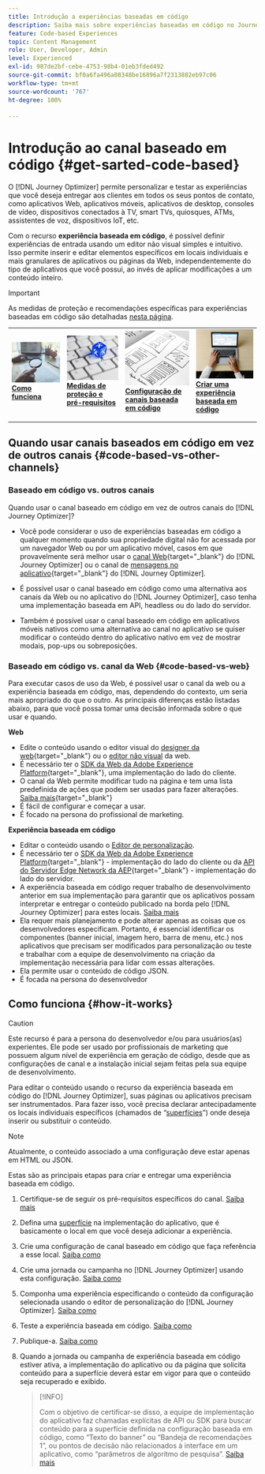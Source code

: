 ```yaml
---
title: Introdução a experiências baseadas em código
description: Saiba mais sobre experiências baseadas em código no Journey Optimizer
feature: Code-based Experiences
topic: Content Management
role: User, Developer, Admin
level: Experienced
exl-id: 987de2bf-cebe-4753-98b4-01eb3fded492
source-git-commit: bf0a6fa496a08348be16896a7f2313882eb97c06
workflow-type: tm+mt
source-wordcount: '767'
ht-degree: 100%

---
```


# Introdução ao canal baseado em código {#get-sarted-code-based}

O [!DNL Journey Optimizer] permite personalizar e testar as experiências que você deseja entregar aos clientes em todos os seus pontos de contato, como aplicativos Web, aplicativos móveis, aplicativos de desktop, consoles de vídeo, dispositivos conectados à TV, smart TVs, quiosques, ATMs, assistentes de voz, dispositivos IoT, etc.

Com o recurso **experiência baseada em código**, é possível definir experiências de entrada usando um editor não visual simples e intuitivo. Isso permite inserir e editar elementos específicos em locais individuais e mais granulares de aplicativos ou páginas da Web, independentemente do tipo de aplicativos que você possui, ao invés de aplicar modificações a um conteúdo inteiro.

<!--[!DNL Journey Optimizer] allows you to compose and deliver content on any inbound device in a developer-focused workflow. You can leverage all the personalization capabilities, and preview what will be published. The content can be static (images, text, JSON, HTML) or dynamic (offers, decisions, recommendations). You can also insert custom content actions in your omni-channel journeys.-->

>[!IMPORTANT]
>
>As medidas de proteção e recomendações específicas para experiências baseadas em código são detalhadas [nesta página](code-based-prerequisites.md).


<!--Discover the detailed steps to create a code-based campaign in this video.-->

<table style="table-layout:fixed"><tr style="border: 0;">
<td>
<a href="#how-it-works">
<img alt="Lead" src="../assets/do-not-localize/privacy-audit.jpeg">
</a>
<div><a href="#how-it-works"><strong>Como funciona</strong>
</div>
<p>
</td>
<td>
<a href="code-based-prerequisites.md">
<img alt="Validação" src="../assets/do-not-localize/web-prerequisites.jpg">
</a>
<div>
<a href="code-based-prerequisites.md"><strong>Medidas de proteção e pré-requisitos</strong></a>
</div>
<p>
</td>
<td>
<a href="code-based-configuration.md">
<img alt="Validação" src="../assets/do-not-localize/web-design.jpg">
</a>
<div>
<a href="code-based-implementation-samples.md"><strong>Configuração de canais baseada em código</strong></a>
</div>
<p>
</td>
<td>
<a href="create-code-based.md#create-code-based-campaign">
<img alt="Pouco frequente" src="../assets/do-not-localize/web-create.jpg">
</a>
<div>
<a href="create-code-based.md#create-code-based-campaign"><strong>Criar uma experiência baseada em código</strong></a>
</div>
<p></td>
</tr></table>

<!--[Learn how to create a code-based campaign in this video](#video)-->

## Quando usar canais baseados em código em vez de outros canais {#code-based-vs-other-channels}

### Baseado em código vs. outros canais

Quando usar o canal baseado em código em vez de outros canais do [!DNL Journey Optimizer]?

* Você pode considerar o uso de experiências baseadas em código a qualquer momento quando sua propriedade digital não for acessada por um navegador Web ou por um aplicativo móvel, casos em que provavelmente será melhor usar o [canal Web](../web/get-started-web.md){target="_blank"} do [!DNL Journey Optimizer] ou o canal de [mensagens no aplicativo](../in-app/get-started-in-app.md){target="_blank"} do [!DNL Journey Optimizer].

<!--* You can use the code-based channel as an alternative to the [!DNL Journey Optimizer] web channel if your website cannot be loaded into the [web designer](../web/web-visual-editor.md){target="_blank"} visual editor or if you cannot use the [browser extension](../web/web-prerequisites.md#visual-authoring-prerequisites){target="_blank"} that powers visual authoring for web channel.-->

* É possível usar o canal baseado em código como uma alternativa aos canais da Web ou no aplicativo do [!DNL Journey Optimizer], caso tenha uma implementação baseada em API, headless ou do lado do servidor.

* Também é possível usar o canal baseado em código em aplicativos móveis nativos como uma alternativa ao canal no aplicativo se quiser modificar o conteúdo dentro do aplicativo nativo em vez de mostrar modais, pop-ups ou sobreposições.

### Baseado em código vs. canal da Web {#code-based-vs-web}

Para executar casos de uso da Web, é possível usar o canal da web ou a experiência baseada em código, mas, dependendo do contexto, um seria mais apropriado do que o outro. As principais diferenças estão listadas abaixo, para que você possa tomar uma decisão informada sobre o que usar e quando.

**Web**

* Edite o conteúdo usando o editor visual do [designer da web](../web/web-visual-editor.md){target="_blank"} ou o [editor não visual](../web/web-non-visual-editor.md) da web.
* É necessário ter o [SDK da Web da Adobe Experience Platform](https://experienceleague.adobe.com/docs/platform-learn/implement-web-sdk/overview.html?lang=pt-BR){target="_blank"}, uma implementação do lado do cliente.
  <!--* You need the [Adobe Experience Cloud Visual Editing Helper](https://chrome.google.com/webstore/detail/adobe-experience-cloud-vi/kgmjjkfjacffaebgpkpcllakjifppnca){target="_blank"} extension installed on your web browser. [Learn more](../web/web-prerequisites.md){target="_blank"}-->
* O canal da Web permite modificar tudo na página e tem uma lista predefinida de ações que podem ser usadas para fazer alterações. [Saiba mais](../web/web-visual-editor.md){target="_blank"}
* É fácil de configurar e começar a usar.
* É focado na persona do profissional de marketing.

**Experiência baseada em código**

* Editar o conteúdo usando o [Editor de personalização](create-code-based.md#edit-code).
* É necessário ter o [SDK da Web da Adobe Experience Platform](https://experienceleague.adobe.com/docs/platform-learn/implement-web-sdk/overview.html?lang=pt-BR){target="_blank"} - implementação do lado do cliente ou da [API do Servidor Edge Network da AEP](https://experienceleague.adobe.com/docs/experience-platform/edge-network-server-api/data-collection/interactive-data-collection.html?lang=pt-BR){target="_blank"} - implementação do lado do servidor.
* A experiência baseada em código requer trabalho de desenvolvimento anterior em sua implementação para garantir que os aplicativos possam interpretar e entregar o conteúdo publicado na borda pelo [!DNL Journey Optimizer] para estes locais. [Saiba mais](code-based-surface.md)
* Ela requer mais planejamento e pode alterar apenas as coisas que os desenvolvedores especificam. Portanto, é essencial identificar os componentes (banner inicial, imagem hero, barra de menu, etc.) nos aplicativos que precisam ser modificados para personalização ou teste e trabalhar com a equipe de desenvolvimento na criação da implementação necessária para lidar com essas alterações.
* Ela permite usar o conteúdo de código JSON.
* É focada na persona do desenvolvedor

## Como funciona {#how-it-works}

>[!CAUTION]
>
>Este recurso é para a persona do desenvolvedor e/ou para usuários(as) experientes. Ele pode ser usado por profissionais de marketing que possuem algum nível de experiência em geração de código, desde que as configurações de canal e a instalação inicial sejam feitas pela sua equipe de desenvolvimento.

Para editar o conteúdo usando o recurso da experiência baseada em código do [!DNL Journey Optimizer], suas páginas ou aplicativos precisam ser instrumentados. Para fazer isso, você precisa declarar antecipadamente os locais individuais específicos (chamados de “[superfícies](code-based-surface.md)”) onde deseja inserir ou substituir o conteúdo.

>[!NOTE]
>
>Atualmente, o conteúdo associado a uma configuração deve estar apenas em HTML ou JSON.

Estas são as principais etapas para criar e entregar uma experiência baseada em código.

1. Certifique-se de seguir os pré-requisitos específicos do canal. [Saiba mais](code-based-prerequisites.md)

1. Defina uma [superfície](code-based-surface.md#surface-definition) na implementação do aplicativo, que é basicamente o local em que você deseja adicionar a experiência.

1. Crie uma configuração de canal baseado em código que faça referência a esse local. [Saiba como](code-based-configuration.md#create-code-based-configuration)

1. Crie uma jornada ou campanha no [!DNL Journey Optimizer] usando esta configuração. [Saiba como](create-code-based.md#create-code-based-campaign)

1. Componha uma experiência especificando o conteúdo da configuração selecionada usando o editor de personalização do [!DNL Journey Optimizer]. [Saiba como](create-code-based.md#edit-code)

1. Teste a experiência baseada em código. [Saiba como](test-code-based.md)

1. Publique-a. [Saiba como](publish-code-based.md)

1. Quando a jornada ou campanha de experiência baseada em código estiver ativa, a implementação do aplicativo ou da página que solicita conteúdo para a superfície deverá estar em vigor para que o conteúdo seja recuperado e exibido.

   >[!INFO]
   >
   >Com o objetivo de certificar-se disso, a equipe de implementação do aplicativo faz chamadas explícitas de API ou SDK para buscar conteúdo para a superfície definida na configuração baseada em código, como “Texto do banner” ou “Bandeja de recomendações 1”, ou pontos de decisão não relacionados à interface em um aplicativo, como “parâmetros de algoritmo de pesquisa”. <!--In this case, the implementation team is responsible for rendering or otherwise interpreting and acting on the returned content.--> [Saiba mais](code-based-implementation-samples.md)



